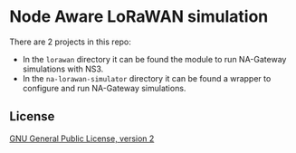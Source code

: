 # Node Aware LoRaWAN simulation

There are 2 projects in this repo:

* In the `lorawan` directory it can be found the module to run NA-Gateway simulations with NS3.
* In the `na-lorawan-simulator` directory it can be found a wrapper to configure and run NA-Gateway simulations.

## License

[GNU General Public License, version 2](https://www.gnu.org/licenses/old-licenses/gpl-2.0.html)
